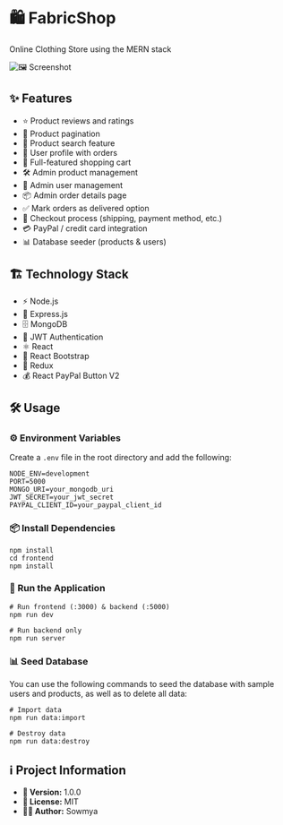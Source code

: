 # 🛍️ FabricShop

Online Clothing Store using the MERN stack

![🖼️ Screenshot](https://ibb.co/bjFmJ1rH)

## ✨ Features

- ⭐ Product reviews and ratings
- 📄 Product pagination
- 🔎 Product search feature
- 👤 User profile with orders
- 🛒 Full-featured shopping cart
- 🛠️ Admin product management
- 👥 Admin user management
- 📦 Admin order details page
- ✅ Mark orders as delivered option
- 🚚 Checkout process (shipping, payment method, etc.)
- 💳 PayPal / credit card integration
- 📊 Database seeder (products & users)

## 🏗️ Technology Stack

- ⚡ Node.js
- 🚀 Express.js
- 🗄️ MongoDB
- 🔐 JWT Authentication
- ⚛️ React
- 🎨 React Bootstrap
- 🔄 Redux
- 💰 React PayPal Button V2

## 🛠️ Usage

### ⚙️ Environment Variables

Create a `.env` file in the root directory and add the following:

```
NODE_ENV=development
PORT=5000
MONGO_URI=your_mongodb_uri
JWT_SECRET=your_jwt_secret
PAYPAL_CLIENT_ID=your_paypal_client_id
```

### 📦 Install Dependencies

```
npm install
cd frontend
npm install
```

### 🚀 Run the Application

```
# Run frontend (:3000) & backend (:5000)
npm run dev

# Run backend only
npm run server
```

### 📊 Seed Database

You can use the following commands to seed the database with sample users and products, as well as to delete all data:

```
# Import data
npm run data:import

# Destroy data
npm run data:destroy
```

## ℹ️ Project Information

- **📌 Version:** 1.0.0
- **📜 License:** MIT
- **👩‍💻 Author:** Sowmya
